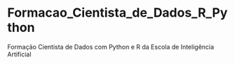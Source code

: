 # Formacao_Cientista_de_Dados_R_Python
Formação Cientista de Dados com Python e R da Escola de Inteligência Artificial
